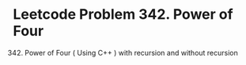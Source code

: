 # Leetcode Problem 342. Power of Four 
 342. Power of Four ( Using C++ ) with recursion and without recursion
